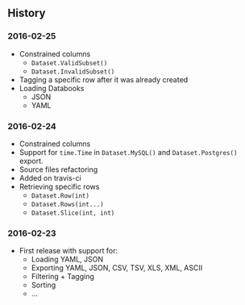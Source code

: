 ## History

### 2016-02-25

- Constrained columns
  - `Dataset.ValidSubset()`
  - `Dataset.InvalidSubset()`
- Tagging a specific row after it was already created
- Loading Databooks
  - JSON
  - YAML

### 2016-02-24

- Constrained columns
- Support for `time.Time` in `Dataset.MySQL()` and `Dataset.Postgres()` export.
- Source files refactoring
- Added on travis-ci
- Retrieving specific rows
  - `Dataset.Row(int)`
  - `Dataset.Rows(int...)`
  - `Dataset.Slice(int, int)`

### 2016-02-23

- First release with support for:
  - Loading YAML, JSON
  - Exporting YAML, JSON, CSV, TSV, XLS, XML, ASCII
  - Filtering + Tagging
  - Sorting
  - ...
